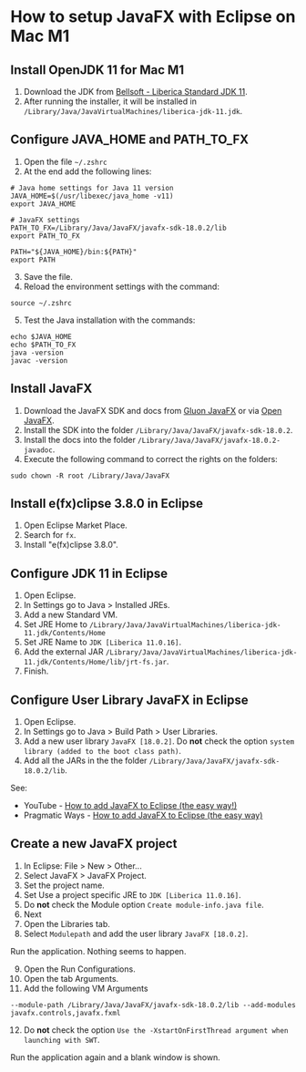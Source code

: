 # How to setup JavaFX with Eclipse on Mac M1

## Install OpenJDK 11 for Mac M1
1. Download the JDK from <a href="https://bell-sw.com/pages/downloads/#/java-11-lts" target="_blank">Bellsoft - Liberica Standard JDK 11</a>.
2. After running the installer, it will be installed in `/Library/Java/JavaVirtualMachines/liberica-jdk-11.jdk`.

## Configure JAVA_HOME and PATH_TO_FX
1. Open the file `~/.zshrc`
2. At the end add the following lines:
```
# Java home settings for Java 11 version
JAVA_HOME=$(/usr/libexec/java_home -v11)
export JAVA_HOME

# JavaFX settings
PATH_TO_FX=/Library/Java/JavaFX/javafx-sdk-18.0.2/lib
export PATH_TO_FX

PATH="${JAVA_HOME}/bin:${PATH}"
export PATH
```
3. Save the file.
4. Reload the environment settings with the command:
```
source ~/.zshrc
```
5. Test the Java installation with the commands:
```
echo $JAVA_HOME
echo $PATH_TO_FX
java -version
javac -version
```

## Install JavaFX
1. Download the JavaFX SDK and docs from <a href="https://gluonhq.com/products/javafx" target="_blank">Gluon JavaFX</a> or via <a href="https://openjfx.io" target="_blank">Open JavaFX</a>.
2. Install the SDK into the folder `/Library/Java/JavaFX/javafx-sdk-18.0.2`.
3. Install the docs into the folder `/Library/Java/JavaFX/javafx-18.0.2-javadoc`.
4. Execute the following command to correct the rights on the folders:
```
sudo chown -R root /Library/Java/JavaFX
```
## Install e(fx)clipse 3.8.0 in Eclipse
1. Open Eclipse Market Place.
2. Search for `fx`.
3. Install "e(fx)clipse 3.8.0".

## Configure JDK 11 in Eclipse
1. Open Eclipse.
2. In Settings go to Java > Installed JREs.
3. Add a new Standard VM.
4. Set JRE Home to `/Library/Java/JavaVirtualMachines/liberica-jdk-11.jdk/Contents/Home`
5. Set JRE Name to `JDK [Liberica 11.0.16]`.
6. Add the external JAR `/Library/Java/JavaVirtualMachines/liberica-jdk-11.jdk/Contents/Home/lib/jrt-fs.jar`.
7. Finish.

## Configure User Library JavaFX in Eclipse
1. Open Eclipse.
2. In Settings go to Java > Build Path > User Libraries.
3. Add a new user library `JavaFX [18.0.2]`. Do **not** check the option `system library (added to the boot class path)`.
4. Add all the JARs in the the folder `/Library/Java/JavaFX/javafx-sdk-18.0.2/lib`.

See:
- YouTube - <a href="https://www.youtube.com/watch?v=mUbORGu-z6Q" target="_blank">How to add JavaFX to Eclipse (the easy way!)</a>
- Pragmatic Ways - <a href="https://pragmaticways.com/how-to-add-javafx-to-eclipse-the-easy-way" target="_blank">How to add JavaFX to Eclipse (the easy way)</a>

## Create a new JavaFX project
1. In Eclipse: File > New > Other...
2. Select JavaFX > JavaFX Project.
3. Set the project name.
4. Set Use a project specific JRE to `JDK [Liberica 11.0.16]`.
5. Do **not** check the Module option `Create module-info.java file`.
6. Next
7. Open the Libraries tab.
8. Select `Modulepath` and add the user library `JavaFX [18.0.2]`.

Run the application. Nothing seems to happen.

9. Open the Run Configurations.
10. Open the tab Arguments.
11. Add the following VM Arguments
```
--module-path /Library/Java/JavaFX/javafx-sdk-18.0.2/lib --add-modules javafx.controls,javafx.fxml
```
12. Do **not** check the option `Use the -XstartOnFirstThread argument when launching with SWT`.

Run the application again and a blank window is shown.
